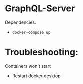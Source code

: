 # GraphQL-Server

Dependencies:
- `docker-compose up`

# Troubleshooting:
Containers won't start
- Restart docker desktop
